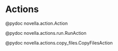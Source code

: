 # Actions

@pydoc novella.action.Action

@pydoc novella.actions.run.RunAction

@pydoc novella.actions.copy_files.CopyFilesAction
